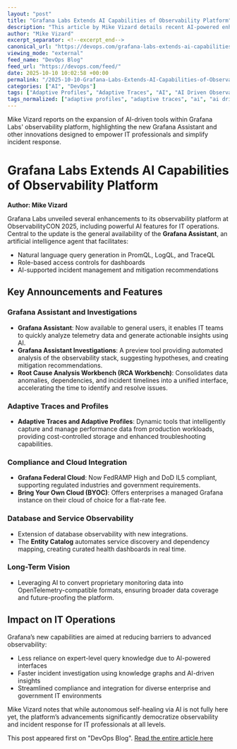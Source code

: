 ```yaml
---
layout: "post"
title: "Grafana Labs Extends AI Capabilities of Observability Platform"
description: "This article by Mike Vizard details recent AI-powered enhancements to Grafana Labs' observability platform, as announced at ObservabilityCON 2025. It covers the release of Grafana Assistant, an AI agent for query generation and incident management, along with new features like Adaptive Traces, compliance options, and increased cloud integration capabilities, all aimed at streamlining IT monitoring, analytics, and root cause investigation for diverse enterprise environments."
author: "Mike Vizard"
excerpt_separator: <!--excerpt_end-->
canonical_url: "https://devops.com/grafana-labs-extends-ai-capabilities-of-observability-platform/"
viewing_mode: "external"
feed_name: "DevOps Blog"
feed_url: "https://devops.com/feed/"
date: 2025-10-10 10:02:58 +00:00
permalink: "/2025-10-10-Grafana-Labs-Extends-AI-Capabilities-of-Observability-Platform.html"
categories: ["AI", "DevOps"]
tags: ["Adaptive Profiles", "Adaptive Traces", "AI", "AI Driven Observability", "AI For IT Operations", "AI in DevOps", "AI Incident Management", "AI Observability", "AIOps", "Bring Your Own Cloud", "BYOC", "Cloud Compliance", "Dashboard Automation", "Democratizing Observability", "DevOps", "DevOps Tooling", "DoD IL5", "FedRAMP", "Grafana Assistant", "Grafana Cloud Knowledge Graph", "Grafana ObservabilityCON", "Incident Management", "Incident Remediation AI", "IT Monitoring", "IT Root Cause Analysis", "LogQL", "OpenTelemetry", "Posts", "PromQL", "RCA Workbench", "Root Cause Analysis", "Social Facebook", "Social LinkedIn", "Social X", "Telemetry Data Analysis", "TraceQL"]
tags_normalized: ["adaptive profiles", "adaptive traces", "ai", "ai driven observability", "ai for it operations", "ai in devops", "ai incident management", "ai observability", "aiops", "bring your own cloud", "byoc", "cloud compliance", "dashboard automation", "democratizing observability", "devops", "devops tooling", "dod il5", "fedramp", "grafana assistant", "grafana cloud knowledge graph", "grafana observabilitycon", "incident management", "incident remediation ai", "it monitoring", "it root cause analysis", "logql", "opentelemetry", "posts", "promql", "rca workbench", "root cause analysis", "social facebook", "social linkedin", "social x", "telemetry data analysis", "traceql"]
---
```


Mike Vizard reports on the expansion of AI-driven tools within Grafana Labs' observability platform, highlighting the new Grafana Assistant and other innovations designed to empower IT professionals and simplify incident response.<!--excerpt_end-->

# Grafana Labs Extends AI Capabilities of Observability Platform

**Author: Mike Vizard**

Grafana Labs unveiled several enhancements to its observability platform at ObservabilityCON 2025, including powerful AI features for IT operations. Central to the update is the general availability of the **Grafana Assistant**, an artificial intelligence agent that facilitates:

- Natural language query generation in PromQL, LogQL, and TraceQL
- Role-based access controls for dashboards
- AI-supported incident management and mitigation recommendations

## Key Announcements and Features

### Grafana Assistant and Investigations

- **Grafana Assistant**: Now available to general users, it enables IT teams to quickly analyze telemetry data and generate actionable insights using AI.
- **Grafana Assistant Investigations**: A preview tool providing automated analysis of the observability stack, suggesting hypotheses, and creating mitigation recommendations.
- **Root Cause Analysis Workbench (RCA Workbench)**: Consolidates data anomalies, dependencies, and incident timelines into a unified interface, accelerating the time to identify and resolve issues.

### Adaptive Traces and Profiles

- **Adaptive Traces and Adaptive Profiles**: Dynamic tools that intelligently capture and manage performance data from production workloads, providing cost-controlled storage and enhanced troubleshooting capabilities.

### Compliance and Cloud Integration

- **Grafana Federal Cloud**: Now FedRAMP High and DoD IL5 compliant, supporting regulated industries and government requirements.
- **Bring Your Own Cloud (BYOC)**: Offers enterprises a managed Grafana instance on their cloud of choice for a flat-rate fee.

### Database and Service Observability

- Extension of database observability with new integrations.
- The **Entity Catalog** automates service discovery and dependency mapping, creating curated health dashboards in real time.

### Long-Term Vision

- Leveraging AI to convert proprietary monitoring data into OpenTelemetry-compatible formats, ensuring broader data coverage and future-proofing the platform.

## Impact on IT Operations

Grafana’s new capabilities are aimed at reducing barriers to advanced observability:

- Less reliance on expert-level query knowledge due to AI-powered interfaces
- Faster incident investigation using knowledge graphs and AI-driven insights
- Streamlined compliance and integration for diverse enterprise and government IT environments

Mike Vizard notes that while autonomous self-healing via AI is not fully here yet, the platform’s advancements significantly democratize observability and incident response for IT professionals at all levels.

This post appeared first on "DevOps Blog". [Read the entire article here](https://devops.com/grafana-labs-extends-ai-capabilities-of-observability-platform/)
